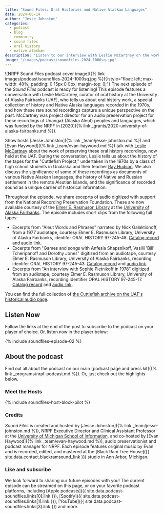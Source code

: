 ```yaml
---
title: "Sound Files: Oral Histories and Native Alaskan Languages"
date: 2024-06-14
author: "Jesse Johnston"
categories: 
  - podcast
  - blog
  - community
  - sound files
  - oral history
  - native alaskan
description: "Listen to our interview with Leslie McCartney on the work of preserving oral history and Native Alaskan languages."
image: "/images/podcast/soundfiles-2024-1000sq.jpg"
---
```


![NRPF Sound Files podcast cover image]({% link images/podcast/soundfiles-2024-1000sq.jpg %}){:style="float: left; max-width: 40%; padding: 0 15px 0 0px; margin-top: 0;"}
The next episode of the _Sound Files_ podcast is ready for listening!
This episode features a conversation with Leslie McCartney, curator of oral history at the University of Alaska Fairbanks (UAF), who tells us about oral history work, a special collection of history and Native Alaska languages recorded in the 1970s, and how these rare sound recordings capture a unique perspective on the past. McCartney was project director for an audio preservation project for these recordings
of Unangax̂ (Alaska Aleut) peoples and languages,
which was funded by the NRPF in [2020]({% link _grants/2020-university-of-alaska-fairbanks.md %}).

Show hosts [Jesse Johnston]({% link _team/jesse-johnston.md %}) and [Evan Haywood]({% link _team/evan-haywood.md %}) talk with [Leslie McCartney](https://www.uaf.edu/experts/leslie-mccartney.php) about the work of preserving these oral history recordings, now held at the UAF. During the conversation, Leslie tells us about the history of the tapes for the "Cuttlefish Project," undertaken in the 1970s by a class of high school students in Unalaska and their teacher [Ray Hudson](https://jukebox.uaf.edu/p/1910). We also discuss the significance of some of these recordings as documents of various Native Alaskan languages, the history of Native and Russian settlement in the remote Aleutian Islands, and the significance of recorded sound as a unique carrier of historical information.

Throughout the episode, we share exceprts of audio digitized with support from the National Recording Preservation Foundation. These are now available courtesy of the [Elmer E. Rasmuson Library](https://library.uaf.edu/home) at the [University of Alaska Fairbanks](https://www.uaf.edu/uaf/). The episode includes short clips from the following full tapes:

* Excerpts from "Aleut Words and Phrases" narrated by Nick Galaktionoff, from a 1977 audiotape, courtesy Elmer E. Rasmuson Library, University of Alaska Fairbanks, identifer ORAL HISTORY 97-245-48. [Catalog record](https://anch.ent.sirsi.net/client/en_US/uaf/search/detailnonmodal/ent:$002f$002fSD_ILS$002f0$002fSD_ILS:5819070/ada?rw=36&d=ent%3A%2F%2FSD_ILS%2F0%2FSD_ILS%3A5819070~ILS~38&lm=UAF-ORAL&rt=false%7C%7C%7CSERIES%7C%7C%7CSeries&isd=true) and [audio link](http://oralhistory.library.uaf.edu/97/97-245-48.mp3).
* Excerpts from "Games and songs with Anfesia Shapsnikoff, Vasilii 'Bill' Tcheripanoff and Dorothy Jones" digitized from an audiotape, courtesy Elmer E. Rasmuson Library, University of Alaska Fairbanks, recording identifer ORAL HISTORY 97-245-43. [Catalog record](https://anch.ent.sirsi.net/client/en_US/uaf/search/detailnonmodal/ent:$002f$002fSD_ILS$002f0$002fSD_ILS:5816915/ada?rw=12&d=ent%3A%2F%2FSD_ILS%2F0%2FSD_ILS%3A5816915~ILS~21&lm=UAF-ORAL&rt=false%7C%7C%7CSERIES%7C%7C%7CSeries&isd=true) and [audio link](http://oralhistory.library.uaf.edu/97/97-245-43.mp3).
* Excerpts from "An interview with Sophie Pletnikoff in 1978" digitized from an audiotape, courtesy Elmer E. Rasmuson Library, University of Alaska Fairbanks, recording identifier ORAL HISTORY 97-245-17. [Catalog record](https://anch.ent.sirsi.net/client/en_US/uaf/search/detailnonmodal/ent:$002f$002fSD_ILS$002f0$002fSD_ILS:5808718/ada?d=ent%3A%2F%2FSD_ILS%2F0%2FSD_ILS%3A5808718~ILS~1&h=8) and [audio link](http://oralhistory.library.uaf.edu/97/97-245-17.mp3).

You can find the full collection of [the Cuttlefish archive on the UAF's historical audio page](https://archives.library.uaf.edu/islandora/objects/eerl-historical-audio-cuttlefish).

## Listen Now

Follow the links at the end of the post to subscribe to the podcast on your player of choice.
Or, listen now in the player below:

{% include soundfiles-episode-02 %}

## About the podcast

Find out all about the podcast on our main [podcast page and press kit]({% link _programs/nrpf-podcast.md %}). Or, just check out the highlights below.

### Meet the Hosts

{% include soundfiles-host-block-pilot %}

### Credits

_Sound Files_ is created and hosted by [Jesse Johnston]({% link _team/jesse-johnston.md %}), NRPF Executive Director and
Clinical Assistant Professor at the [University of Michigan School of Information](https://si.umich.edu/),
and co-hosted by [Evan Haywood]({% link _team/evan-haywood.md %}), audio preservationist and podcast manager for NRPF.
Each episode features original music
by Evan and is recorded, edited, and mastered at the [Black Ram Tree House]({{ site.data.contact.blackramsound_link }}) studio in Ann Arbor, Michigan.

### Like and subscribe

We look forward to sharing our future episodes with you!
The current episode can be streamed on this page,
or on your favorite podcast platforms, including [Apple podcasts]({{ site.data.podcast-soundfiles.links[0].link }}), [Spotify]({{ site.data.podcast-soundfiles.links[1].link }}), [YouTube]({{ site.data.podcast-soundfiles.links[3].link }}) and more.

